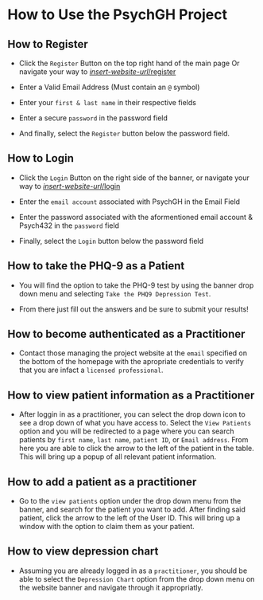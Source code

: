 # How to Use the PsychGH Project

## How to Register

- Click the `Register` Button on the top right hand of the main page
Or navigate your way to [*insert-website-url*/register]()

- Enter a Valid Email Address (Must contain an `@` symbol)

- Enter your `first & last name` in their respective fields

- Enter a secure `password` in the password field

- And finally, select the `Register` button below the password field.

## How to Login

- Click the `Login` Button on the right side of the banner,
or navigate your way to [*insert-website-url*/login]()

- Enter the `email account` associated with PsychGH in the Email Field

- Enter the password associated with the aformentioned email account & Psych432 in the `password` field

- Finally, select the `Login` button below the password field

## How to take the PHQ-9 as a Patient

- You will find the option to take the PHQ-9 test by using the banner drop down menu and selecting `Take the PHQ9 Depression Test`.

- From there just fill out the answers and be sure to submit your results!

## How to become authenticated as a Practitioner

- Contact those managing the project website at the `email` specified on the bottom of the homepage with the apropriate credentials to verify that you are infact a `licensed professional`.

## How to view patient information as a Practitioner

- After loggin in as a practitioner, you can select the drop down icon to see a drop down of what you have access to. Select the `View Patients` option and you will be redirected to a page where you can search patients by `first name`, `last name`, `patient ID`, or `Email address`. From here you are able to click the arrow to the left of the patient in the table. This will bring up a popup of all relevant patient information.

## How to add a patient as a practitioner

- Go to the `view patients` option under the drop down menu from the banner, and search for the patient you want to add. After finding said patient, click the arrow to the left of the User ID. This will bring up a window with the option to claim them as your patient.

## How to view depression chart

- Assuming you are already logged in as a `practitioner`, you should be able to select the `Depression Chart` option from the drop down menu on the website banner and navigate through it appropriatly.